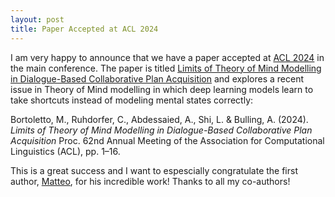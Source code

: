 ```yaml
---
layout: post
title: Paper Accepted at ACL 2024
---
```


I am very happy to announce that we have a paper accepted at [ACL 2024](https://2024.aclweb.org) in the main conference.
The paper is titled [Limits of Theory of Mind Modelling in Dialogue-Based Collaborative Plan Acquisition](https://www.perceptualui.org/publications/bortoletto24_acl.pdf) and explores a recent issue in Theory of Mind modelling in which deep learning models learn to take shortcuts instead of modeling mental states correctly:

Bortoletto, M., Ruhdorfer, C., Abdessaied, A., Shi, L. & Bulling, A. (2024).
*Limits of Theory of Mind Modelling in Dialogue-Based Collaborative Plan Acquisition* 
Proc. 62nd Annual Meeting of the Association for Computational Linguistics (ACL), pp. 1–16.

This is a great success and I want to espescially congratulate the first author, [Matteo](https://mattbortoletto.github.io), for his incredible work!
Thanks to all my co-authors!
